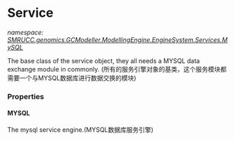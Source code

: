 ﻿# Service
_namespace: [SMRUCC.genomics.GCModeller.ModellingEngine.EngineSystem.Services.MySQL](./index.md)_

The base class of the service object, they all needs a MYSQL data exchange module in commonly.
 (所有的服务引擎对象的基类，这个服务模块都需要一个与MYSQL数据库进行数据交换的模块)




### Properties

#### MYSQL
The mysql service engine.(MYSQL数据库服务引擎)
